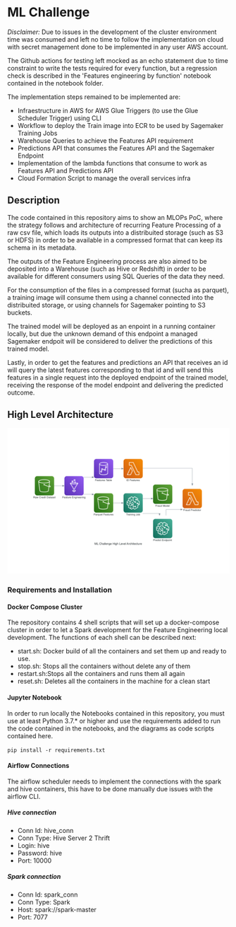 # ML Challenge

_Disclaimer:_ Due to issues in the development of the cluster environment time was consumed
and left no time to follow the implementation on cloud with secret management done to be 
implemented in any user AWS account. 

The Github actions for testing left mocked as an echo statement due to time constraint
to write the tests required for every function, but a regression check is described in
the 'Features engineering by function' notebook contained in the notebook folder.

The implementation steps remained to be implemented are:
- Infraestructure in AWS for AWS Glue Triggers (to use the Glue Scheduler Trigger) using CLI
- Workflow to deploy the Train image into ECR to be used by Sagemaker Training Jobs
- Warehouse Queries to achieve the Features API requirement
- Predictions API that consumes the Features API and the Sagemaker Endpoint
- Implementation of the lambda functions that consume to work as Features API and Predictions API
- Cloud Formation Script to manage the overall services infra

## Description

The code contained in this repository aims to show an MLOPs PoC, where the 
strategy follows and architecture of recurring Feature Processing of a raw
csv file, which loads its outputs into a distribuited storage (such as S3 or
HDFS) in order to be available in a compressed format that can keep its schema
in its metadata. 

The outputs of the Feature Engineering process are also aimed to be deposited
into a Warehouse (such as Hive or Redshift) in order to be available for 
different consumers using SQL Queries of the data they need.

For the consumption of the files in a compressed format (sucha as parquet), 
a training image will consume them using a channel connected into the 
distribuited storage, or using channels for Sagemaker pointing to S3 buckets.

The trained model will be deployed as an enpoint in a running container 
locally, but due the unknown demand of this endpoint a managed Sagemaker 
endpoit will be considered to deliver the predictions of this trained model.

Lastly, in order to get the features and predictions an API that receives an
id will query the latest features corresponding to that id and will send this
features in a single request into the deployed endpoint of the trained model,
receiving the response of the model endpoint and delivering the predicted
outcome.


## High Level Architecture

![ML Challenge HLA Diagram](https://github.com/samuelrojolopez/ml_technical_challenge/blob/main/configuration/diagrams/ml_challenge_hla.png?raw=true)


### Requirements and Installation

#### Docker Compose Cluster

The repository contains 4 shell scripts that will set up a docker-compose 
cluster in order to let a Spark development for the Feature Engineering 
local development. The functions of each shell can be described next:

* start.sh: Docker build of all the containers and set them up and ready to use.
* stop.sh: Stops all the containers without delete any of them
* restart.sh:Stops all the containers and runs them all again
* reset.sh: Deletes all the containers in the machine for a clean start

#### Jupyter Notebook

In order to run locally the Notebooks contained in this repository, you must
use at least Python 3.7.* or higher and use the requirements added to run the
code contained in the notebooks, and the diagrams as code scripts contained 
here.

`pip install -r requirements.txt`

#### Airflow Connections

The airflow scheduler needs to implement the connections with the
spark and hive containers, this have to be done manually due issues
with the airflow CLI.

##### Hive connection
- Conn Id: hive_conn
- Conn Type: Hive Server 2 Thrift
- Login: hive
- Password: hive
- Port: 10000

##### Spark connection
- Conn Id: spark_conn
- Conn Type: Spark
- Host: spark://spark-master
- Port: 7077
